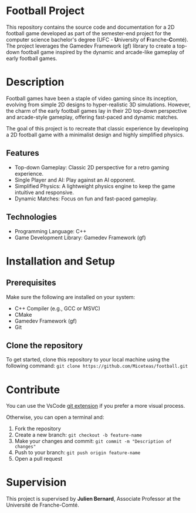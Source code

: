# Football Project

This repository contains the source code and documentation for a 2D football game developed as part of the semester-end project for the computer science bachelor's degree (UFC - **U**niversity of **F**ranche-**C**omté). The project leverages the Gamedev Framework (gf) library to create a top-down football game inspired by the dynamic and arcade-like gameplay of early football games.

# Description

Football games have been a staple of video gaming since its inception, evolving from simple 2D designs to hyper-realistic 3D simulations. However, the charm of the early football games lay in their 2D top-down perspective and arcade-style gameplay, offering fast-paced and dynamic matches.

The goal of this project is to recreate that classic experience by developing a 2D football game with a minimalist design and highly simplified physics.

## Features

* Top-down Gameplay: Classic 2D perspective for a retro gaming experience.
* Single Player and AI: Play against an AI opponent.
* Simplified Physics: A lightweight physics engine to keep the game intuitive and responsive.
* Dynamic Matches: Focus on fun and fast-paced gameplay.

## Technologies

* Programming Language: C++
* Game Development Library: Gamedev Framework (gf)


# Installation and Setup

## Prerequisites

Make sure the following are installed on your system:

* C++ Compiler (e.g., GCC or MSVC)
* CMake
* Gamedev Framework (gf)
* Git

## Clone the repository

To get started, clone this repository to your local machine using the following command:
``` git clone https://github.com/Miceteas/football.git ```


# Contribute 

You can use the VsCode [git extension](https://marketplace.visualstudio.com/items?itemName=GitHub.vscode-pull-request-github) if you prefer a more visual process. 

Otherwise, you can open a terminal and: 

1. Fork the repository
2. Create a new branch:
```git checkout -b feature-name```
3. Make your changes and commit:
```git commit -m "Description of changes"```
4. Push to your branch:
```git push origin feature-name```
5. Open a pull request


# Supervision
This project is supervised by **Julien Bernard**, Associate Professor at the Université de Franche-Comté.